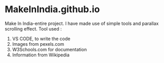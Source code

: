 # MakeInIndia.github.io
Make In India-entire project.
I have made use of simple tools and parallax scrolling effect.
Tool used :
1. VS CODE, to write the code
2. Images from pexels.com
3. W3Schools.com for documentation
4. Information from Wikipedia
